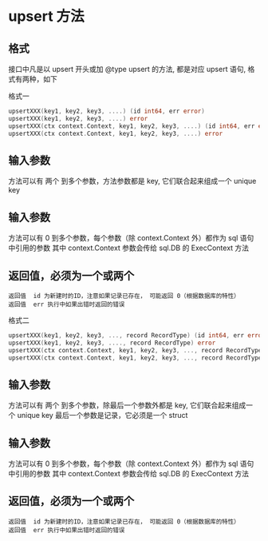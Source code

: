 # upsert 方法

## 格式

接口中凡是以  upsert 开头或加 @type upsert 的方法, 都是对应 upsert 语句, 格式有两种，如下

格式一

````go
upsertXXX(key1, key2, key3, ....) (id int64, err error)
upsertXXX(key1, key2, key3, ....) error
upsertXXX(ctx context.Context, key1, key2, key3, ....) (id int64, err error)
upsertXXX(ctx context.Context, key1, key2, key3, ....) error
````

## 输入参数

方法可以有 两个 到多个参数，方法参数都是 key, 它们联合起来组成一个 unique key




## 输入参数
   方法可以有 0 到多个参数，每个参数（除 context.Context 外）都作为 sql 语句中引用的参数
   其中 context.Context 参数会传给  sql.DB 的  ExecContext 方法

## 返回值，必须为一个或两个

    返回值  id 为新建时的ID，注意如果记录已存在， 可能返回 0（根据数据库的特性）
    返回值  err 执行中如果出错时返回的错误


格式二

````go
upsertXXX(key1, key2, key3, ..., record RecordType) (id int64, err error)
upsertXXX(key1, key2, key3, ...., record RecordType) error
upsertXXX(ctx context.Context, key1, key2, key3, ..., record RecordType) (id int64, err error)
upsertXXX(ctx context.Context, key1, key2, key3, ..., record RecordType) error
````

## 输入参数

方法可以有 两个 到多个参数，除最后一个参数外都是 key, 它们联合起来组成一个 unique key
最后一个参数是记录，它必须是一个 struct



## 输入参数
   方法可以有 0 到多个参数，每个参数（除 context.Context 外）都作为 sql 语句中引用的参数
   其中 context.Context 参数会传给  sql.DB 的  ExecContext 方法

## 返回值，必须为一个或两个

    返回值  id 为新建时的ID，注意如果记录已存在， 可能返回 0（根据数据库的特性）
    返回值  err 执行中如果出错时返回的错误


